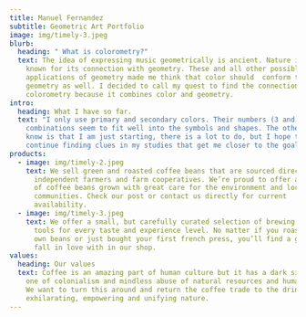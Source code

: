 ```yaml
---
title: Manuel Fernandez
subtitle: Geometric Art Portfolio
image: img/timely-3.jpeg
blurb:
  heading: " What is colorometry?"
  text: The idea of expressing music geometrically is ancient. Nature is well
    known for its connection with geometry. These and all other possible
    applications of geometry made me think that color should  conform to
    geometry as well. I decided to call my quest to find the connection
    colorometry because it combines color and geometry.
intro:
  heading: What I have so far.
  text: "I only use primary and secondary colors. Their numbers (3 and 3) and
    combinations seem to fit well into the symbols and shapes. The other thing I
    know is that I am just starting, there is a lot to do, but I hope to
    continue finding clues in my studies that get me closer to the goal. "
products:
  - image: img/timely-2.jpeg
    text: We sell green and roasted coffee beans that are sourced directly from
      independent farmers and farm cooperatives. We’re proud to offer a variety
      of coffee beans grown with great care for the environment and local
      communities. Check our post or contact us directly for current
      availability.
  - image: img/timely-3.jpeg
    text: We offer a small, but carefully curated selection of brewing gear and
      tools for every taste and experience level. No matter if you roast your
      own beans or just bought your first french press, you’ll find a gadget to
      fall in love with in our shop.
values:
  heading: Our values
  text: Coffee is an amazing part of human culture but it has a dark side too –
    one of colonialism and mindless abuse of natural resources and human lives.
    We want to turn this around and return the coffee trade to the drink’s
    exhilarating, empowering and unifying nature.
---
```

